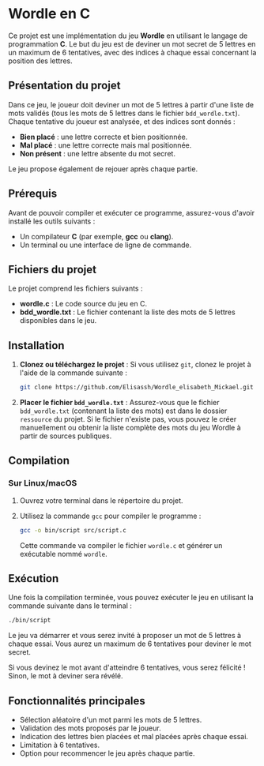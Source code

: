 
# Wordle en C

Ce projet est une implémentation du jeu **Wordle** en utilisant le langage de programmation **C**. Le but du jeu est de deviner un mot secret de 5 lettres en un maximum de 6 tentatives, avec des indices à chaque essai concernant la position des lettres.

## Présentation du projet

Dans ce jeu, le joueur doit deviner un mot de 5 lettres à partir d'une liste de mots validés (tous les mots de 5 lettres dans le fichier `bdd_wordle.txt`). Chaque tentative du joueur est analysée, et des indices sont donnés :
- **Bien placé** : une lettre correcte et bien positionnée.
- **Mal placé** : une lettre correcte mais mal positionnée.
- **Non présent** : une lettre absente du mot secret.

Le jeu propose également de rejouer après chaque partie.

## Prérequis

Avant de pouvoir compiler et exécuter ce programme, assurez-vous d'avoir installé les outils suivants :
- Un compilateur **C** (par exemple, **gcc** ou **clang**).
- Un terminal ou une interface de ligne de commande.

## Fichiers du projet

Le projet comprend les fichiers suivants :
- **wordle.c** : Le code source du jeu en C.
- **bdd_wordle.txt** : Le fichier contenant la liste des mots de 5 lettres disponibles dans le jeu.

## Installation

1. **Clonez ou téléchargez le projet** :
   Si vous utilisez `git`, clonez le projet à l'aide de la commande suivante :
   
   ```bash
   git clone https://github.com/Elisassh/Wordle_elisabeth_Mickael.git
   ```

2. **Placer le fichier `bdd_wordle.txt`** :
   Assurez-vous que le fichier `bdd_wordle.txt` (contenant la liste des mots) est dans le dossier `ressource` du projet. Si le fichier n'existe pas, vous pouvez le créer manuellement ou obtenir la liste complète des mots du jeu Wordle à partir de sources publiques.

## Compilation

### Sur Linux/macOS
1. Ouvrez votre terminal dans le répertoire du projet.
2. Utilisez la commande `gcc` pour compiler le programme :
   
   ```bash
   gcc -o bin/script src/script.c
   ```

   Cette commande va compiler le fichier `wordle.c` et générer un exécutable nommé `wordle`.

## Exécution

Une fois la compilation terminée, vous pouvez exécuter le jeu en utilisant la commande suivante dans le terminal :

```bash
./bin/script
```

Le jeu va démarrer et vous serez invité à proposer un mot de 5 lettres à chaque essai. Vous aurez un maximum de 6 tentatives pour deviner le mot secret.

Si vous devinez le mot avant d'atteindre 6 tentatives, vous serez félicité ! Sinon, le mot à deviner sera révélé.

## Fonctionnalités principales

- Sélection aléatoire d'un mot parmi les mots de 5 lettres.
- Validation des mots proposés par le joueur.
- Indication des lettres bien placées et mal placées après chaque essai.
- Limitation à 6 tentatives.
- Option pour recommencer le jeu après chaque partie.

